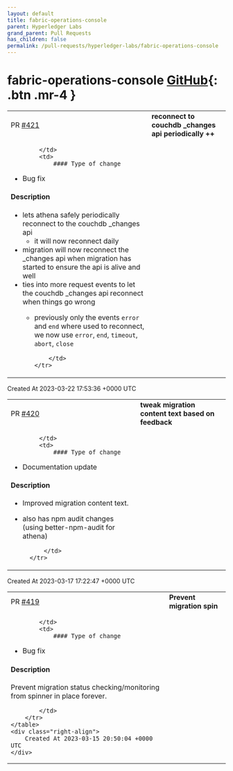 ```yaml
---
layout: default
title: fabric-operations-console
parent: Hyperledger Labs
grand_parent: Pull Requests
has_children: false
permalink: /pull-requests/hyperledger-labs/fabric-operations-console
---
```


# fabric-operations-console <span class="fs-3 right-align">[GitHub](https://github.com/hyperledger-labs/fabric-operations-console){: .btn .mr-4 }</span>


<div>
    <table>
        <tr>
            <td>
                PR <a href="https://github.com/hyperledger-labs/fabric-operations-console/pull/421" class=".btn">#421</a>
            </td>
            <td>
                <b>
                    reconnect to couchdb _changes api periodically ++
                </b>
            </td>
        </tr>
        <tr>
            <td>
                
            </td>
            <td>
                #### Type of change

<!--- What type of change? Pick one option and delete the others. -->

- Bug fix

#### Description
- lets athena safely periodically reconnect to the couchdb _changes api
   - it will now reconnect daily
- migration will now reconnect the _changes api when migration has started to ensure the api is alive and well
- ties into more request events to let the couchdb _changes api reconnect when things go wrong
  - previously only the events `error` and `end` where used to reconnect, we now use `error`, `end`, `timeout`, `abort`, `close`


            </td>
        </tr>
    </table>
    <div class="right-align">
        Created At 2023-03-22 17:53:36 +0000 UTC
    </div>
</div>

<div>
    <table>
        <tr>
            <td>
                PR <a href="https://github.com/hyperledger-labs/fabric-operations-console/pull/420" class=".btn">#420</a>
            </td>
            <td>
                <b>
                    tweak migration content text based on feedback
                </b>
            </td>
        </tr>
        <tr>
            <td>
                
            </td>
            <td>
                #### Type of change

<!--- What type of change? Pick one option and delete the others. -->

- Documentation update

#### Description
- Improved migration content text.
- also has npm audit changes (using better-npm-audit for athena)


            </td>
        </tr>
    </table>
    <div class="right-align">
        Created At 2023-03-17 17:22:47 +0000 UTC
    </div>
</div>

<div>
    <table>
        <tr>
            <td>
                PR <a href="https://github.com/hyperledger-labs/fabric-operations-console/pull/419" class=".btn">#419</a>
            </td>
            <td>
                <b>
                    Prevent migration spin
                </b>
            </td>
        </tr>
        <tr>
            <td>
                
            </td>
            <td>
                #### Type of change

<!--- What type of change? Pick one option and delete the others. -->

- Bug fix

#### Description
Prevent migration status checking/monitoring from spinner in place forever.


            </td>
        </tr>
    </table>
    <div class="right-align">
        Created At 2023-03-15 20:50:04 +0000 UTC
    </div>
</div>


